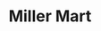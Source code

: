 ---
title: "Miller Mart"
url: /chesapeake/miller-mart-great-bridge-boulevard/
shop: Lebensmittel
---